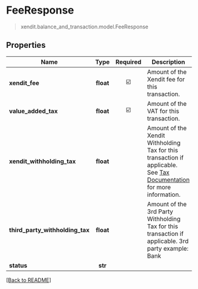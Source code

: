 # FeeResponse
> xendit.balance_and_transaction.model.FeeResponse


## Properties
| Name | Type | Required | Description | Examples |
|------------|:-------------:|:-------------:|-------------|:-------------:|
| **xendit_fee** | **float** | ☑️ | Amount of the Xendit fee for this transaction. |  | |
| **value_added_tax** | **float** | ☑️ | Amount of the VAT for this transaction. |  | |
| **xendit_withholding_tax** | **float** | | Amount of the Xendit Withholding Tax for this transaction if applicable. See [Tax Documentation](https://docs.xendit.co/fees-and-vat#vat) for more information.  |  |
| **third_party_withholding_tax** | **float** | | Amount of the 3rd Party Withholding Tax for this transaction if applicable. 3rd party example: Bank   |  |
| **status** | **str** | |   |  |


[[Back to README]](../../README.md)


